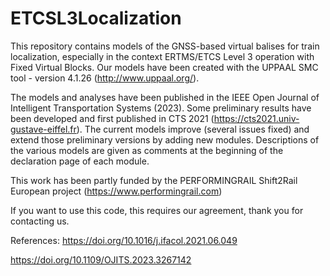 # ETCSL3Localization

This repository contains models of the GNSS-based virtual balises for train localization, especially in the context ERTMS/ETCS Level 3 operation with Fixed Virtual Blocks. Our models have been created with the UPPAAL SMC tool - version 4.1.26 (http://www.uppaal.org/).

The models and analyses have been published in the IEEE Open Journal of Intelligent Transportation Systems (2023). Some preliminary results have been developed and first published in CTS 2021 (https://cts2021.univ-gustave-eiffel.fr). The current models improve (several issues fixed) and extend those preliminary versions by adding new modules. Descriptions of the various models are given as comments at the beginning of the declaration page of each module.

This work has been partly funded by the PERFORMINGRAIL Shift2Rail European project (https://www.performingrail.com)

If you want to use this code, this requires our agreement, thank you for contacting us.

References:
https://doi.org/10.1016/j.ifacol.2021.06.049

https://doi.org/10.1109/OJITS.2023.3267142


